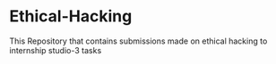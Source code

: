 # Ethical-Hacking
This Repository that contains submissions made on ethical hacking to internship studio-3 tasks
